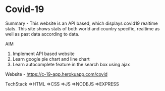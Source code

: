 # Covid-19
Summary - This website is an API based, which displays covid19 realtime stats. This site shows stats of both world and country specific, realtime as well as past data according to data.


AIM
1. Implement API based website
2. Learn google pie chart and line chart
3. Learn autocomplete feature in the search box using ajax

Website - https://c-19-app.herokuapp.com/covid

TechStack
=>HTML
=>CSS
=>JS
=>NODEJS
=>EXPRESS
